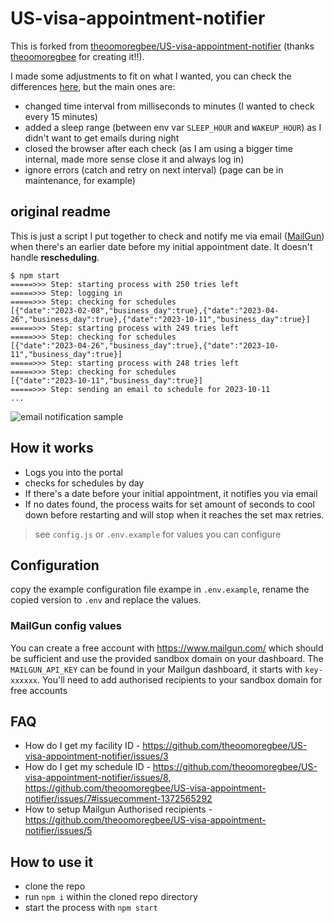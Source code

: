 # US-visa-appointment-notifier

This is forked from [theoomoregbee/US-visa-appointment-notifier](https://github.com/theoomoregbee/US-visa-appointment-notifier) (thanks [theoomoregbee](https://github.com/theoomoregbee) for creating it!!).

I made some adjustments to fit on what I wanted, you can check the differences [here](https://github.com/jluiz20/US-visa-appointment-notifier/compare/master...theoomoregbee/:master), but the main ones are:

- changed time interval from milliseconds to minutes (I wanted to check every 15 minutes)
- added a sleep range (between env var `SLEEP_HOUR` and `WAKEUP_HOUR`) as I didn't want to get emails during night
- closed the browser after each check (as I am using a bigger time internal, made more sense close it and always log in)
- ignore errors (catch and retry on next interval) (page can be in maintenance, for example)

## original readme

This is just a script I put together to check and notify me via email ([MailGun](https://www.mailgun.com/)) when there's an earlier date before my initial appointment date. It doesn't handle **rescheduling**.

```log
$ npm start
=====>>> Step: starting process with 250 tries left
=====>>> Step: logging in
=====>>> Step: checking for schedules
[{"date":"2023-02-08","business_day":true},{"date":"2023-04-26","business_day":true},{"date":"2023-10-11","business_day":true}]
=====>>> Step: starting process with 249 tries left
=====>>> Step: checking for schedules
[{"date":"2023-04-26","business_day":true},{"date":"2023-10-11","business_day":true}]
=====>>> Step: starting process with 248 tries left
=====>>> Step: checking for schedules
[{"date":"2023-10-11","business_day":true}]
=====>>> Step: sending an email to schedule for 2023-10-11
...
```

![email notification sample](./email-screen-shot.png)

## How it works

- Logs you into the portal
- checks for schedules by day
- If there's a date before your initial appointment, it notifies you via email
- If no dates found, the process waits for set amount of seconds to cool down before restarting and will stop when it reaches the set max retries.

> see `config.js` or `.env.example` for values you can configure

## Configuration

copy the example configuration file exampe in `.env.example`, rename the copied version to `.env` and replace the values.

### MailGun config values

You can create a free account with <https://www.mailgun.com/> which should be sufficient and use the provided sandbox domain on your dashboard. The `MAILGUN_API_KEY` can be found in your Mailgun dashboard, it starts with `key-xxxxxx`. You'll need to add authorised recipients to your sandbox domain for free accounts

## FAQ

- How do I get my facility ID - <https://github.com/theoomoregbee/US-visa-appointment-notifier/issues/3>
- How do I get my schedule ID - <https://github.com/theoomoregbee/US-visa-appointment-notifier/issues/8>, <https://github.com/theoomoregbee/US-visa-appointment-notifier/issues/7#issuecomment-1372565292>
- How to setup Mailgun Authorised recipients - <https://github.com/theoomoregbee/US-visa-appointment-notifier/issues/5>

## How to use it

- clone the repo
- run `npm i` within the cloned repo directory
- start the process with `npm start`
